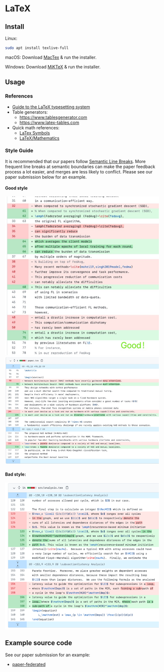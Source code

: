 # LaTeX

## Install

Linux:
```bash
sudo apt install texlive-full
```

macOS:
Download [MacTex](https://www.tug.org/mactex/) & run the installer.

Windows:
Download [MiKTeX](http://miktex.org/download) & run the installer.

## Usage

### References

* [Guide to the LaTeX typesetting system](https://en.wikibooks.org/wiki/LaTeX)
* Table generators:
    * https://www.tablesgenerator.com
    * https://www.latex-tables.com
* Quick math references:
    * [LaTex Symbols](https://artofproblemsolving.com/wiki/index.php/LaTeX:Symbols)
    * [LaTeX/Mathematics](https://en.wikibooks.org/wiki/LaTeX/Mathematics)

### Style Guide

It is recommended that our papers follow
[Semantic Line Breaks](https://sembr.org).
More frequent line breaks at semantic boundaries
can make the paper feedback process a lot easier,
and merges are less likely to conflict.
Please see our paper submission below for an example.

#### Good style
![Line breaks good](assets/WechatIMG1049.jpeg?raw=true)
![Line breaks good](assets/WechatIMG1050.jpeg?raw=true)

#### Bad style:
![Line breaks bad](assets/WechatIMG1051.png?raw=true)


## Example source code

See our paper submission for an example:
* [paper-federated](https://www.github.com/money-shredder/paper-federated)
